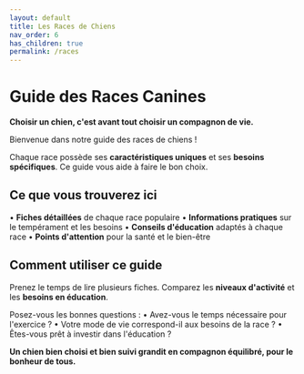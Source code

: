 ```yaml
---
layout: default
title: Les Races de Chiens
nav_order: 6
has_children: true
permalink: /races
---
```


# Guide des Races Canines

**Choisir un chien, c'est avant tout choisir un compagnon de vie.**

Bienvenue dans notre guide des races de chiens ! 

Chaque race possède ses **caractéristiques uniques** et ses **besoins spécifiques**. Ce guide vous aide à faire le bon choix.

## Ce que vous trouverez ici

• **Fiches détaillées** de chaque race populaire
• **Informations pratiques** sur le tempérament et les besoins
• **Conseils d'éducation** adaptés à chaque race
• **Points d'attention** pour la santé et le bien-être

## Comment utiliser ce guide

Prenez le temps de lire plusieurs fiches. Comparez les **niveaux d'activité** et les **besoins en éducation**.

Posez-vous les bonnes questions :
• Avez-vous le temps nécessaire pour l'exercice ?
• Votre mode de vie correspond-il aux besoins de la race ?
• Êtes-vous prêt à investir dans l'éducation ?

**Un chien bien choisi et bien suivi grandit en compagnon équilibré, pour le bonheur de tous.** 